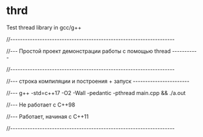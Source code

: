 # thrd
Test thread library <thread> in gcc/g++

//-------------------------------------------------------------------

//--- Простой проект демонстрации работы с помощью thread -----------

//-------------------------------------------------------------------

//--- строка компиляции и построения + запуск -----------------------

//--- g++ -std=c++17 -O2 -Wall -pedantic -pthread main.cpp && ./a.out

//--- Не работает с C++98 

//--- Работает, начиная с C++11 

//-------------------------------------------------------------------

